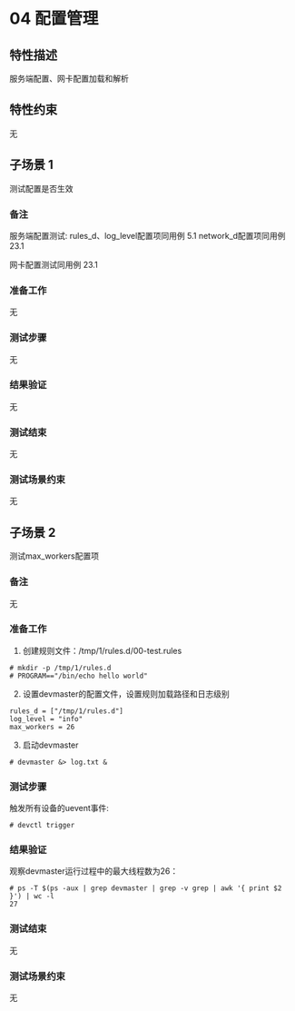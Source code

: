 # 04 配置管理

## 特性描述

服务端配置、网卡配置加载和解析

## 特性约束

无

## 子场景 1

测试配置是否生效

### 备注

服务端配置测试:
rules_d、log_level配置项同用例 5.1
network_d配置项同用例 23.1

网卡配置测试同用例 23.1

### 准备工作

无

### 测试步骤

无

### 结果验证

无

### 测试结束

无

### 测试场景约束

无

## 子场景 2

测试max_workers配置项

### 备注

无

### 准备工作

1. 创建规则文件：/tmp/1/rules.d/00-test.rules
```
# mkdir -p /tmp/1/rules.d
# PROGRAM=="/bin/echo hello world"
```

2. 设置devmaster的配置文件，设置规则加载路径和日志级别
```
rules_d = ["/tmp/1/rules.d"]
log_level = "info"
max_workers = 26
```

3. 启动devmaster
```
# devmaster &> log.txt &
```

### 测试步骤

触发所有设备的uevent事件:
```
# devctl trigger
```

### 结果验证

观察devmaster运行过程中的最大线程数为26：

```
# ps -T $(ps -aux | grep devmaster | grep -v grep | awk '{ print $2 }') | wc -l
27
```

### 测试结束

无

### 测试场景约束

无
